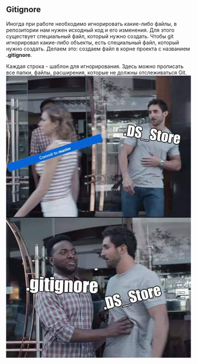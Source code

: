 ## Gitignore
 Иногда при работе необходимо игнорировать какие-либо файлы, в репозитории нам нужен исходный код и его изменения. 
 Для этого существует специальный файл, который нужно создать. 
 Чтобы git игнорировал какие-либо объекты, есть специальный файл, который нужно создать. Делаем это: создаем файл в корне проекта с названием **.gitignore**.
 
   Каждая строка - шаблон для игнорирования. Здесь можно прописать все папки, файлы, расширения, которые не должны отслеживаться Git.
  ![упс, мы потеряли мем](r_2143359_Bqs2w.jpeg)
